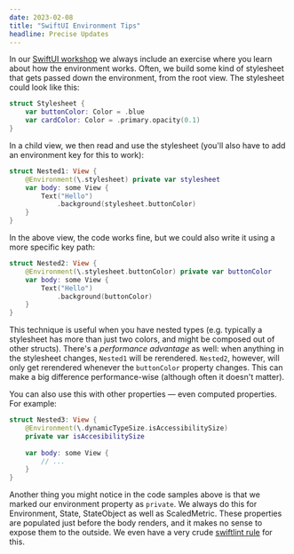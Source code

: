 ```yaml
---
date: 2023-02-08
title: "SwiftUI Environment Tips"
headline: Precise Updates
---
```


In our [SwiftUI workshop](https://www.objc.io/workshops/) we always include an exercise where you learn about how the environment works. Often, we build some kind of stylesheet that gets passed down the environment, from the root view. The stylesheet could look like this:

```swift
struct Stylesheet {
    var buttonColor: Color = .blue
    var cardColor: Color = .primary.opacity(0.1)
}
```

In a child view, we then read and use the stylesheet (you'll also have to add an environment key for this to work):

```swift
struct Nested1: View {
    @Environment(\.stylesheet) private var stylesheet
    var body: some View {
        Text("Hello")
            .background(stylesheet.buttonColor)
    }
}
```

In the above view, the code works fine, but we could also write it using a more specific key path:

```swift
struct Nested2: View {
    @Environment(\.stylesheet.buttonColor) private var buttonColor
    var body: some View {
        Text("Hello")
            .background(buttonColor)
    }
}
```

This technique is useful when you have nested types (e.g. typically a stylesheet has more than just two colors, and might be composed out of other structs). There's a *performance advantage* as well: when anything in the stylesheet changes, `Nested1` will be rerendered. `Nested2`, however, will only get rerendered whenever the `buttonColor` property changes. This can make a big difference performance-wise (although often it doesn't matter).

You can also use this with other properties — even computed properties. For example:

```swift
struct Nested3: View {
    @Environment(\.dynamicTypeSize.isAccessibilitySize) 
    private var isAccesibilitySize
    
    var body: some View {
        // ...
    }
}

```

Another thing you might notice in the code samples above is that we marked our environment property as `private`. We always do this for Environment, State, StateObject as well as ScaledMetric. These properties are populated just before the body renders, and it makes no sense to expose them to the outside. We even have a very crude [swiftlint rule](https://gist.github.com/chriseidhof/d8c079ca97099a6122f37890a144e9b0) for this.
